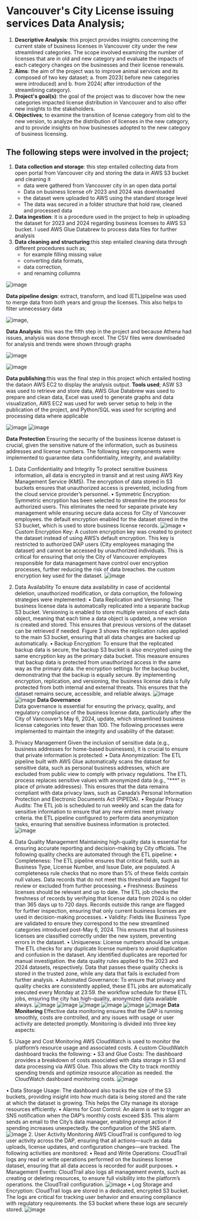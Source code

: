 
# Vancouver's City License issuing services Data Analysis; 
1. **Descriptive Analysis**: this project provides insights concerning the current state of business licenses in Vancouver city under the new streamlined categories. The scope involved examining the number of licenses that are in old and new category and evaluate the impacts of each category changes on the businesses and their license renewals. 
2. **Aims**: the aim of the project was to improve animal services and its composed of two key dataset; a. from 2023( before new categories were introduced) and b. from 2024( after introduction of the streamlining category). 
3. **Project's goal(s)**: the goal of the project was to discover how the new categories impacted license distribution in Vancouver and to also offer new insights to the stakeholders.
4. **Objectives**; to examine the transition of license category from old to the new version, to analyze the distribution of licenses in the new category, and to provide insights on how businesses adopted to the new category of business licensing.
## The following steps were involved in the project;
1. **Data collection and storage**: this step entailed collecting data from open portal from Vancouver city and storing the data in AWS S3 bucket and cleaning it
   + data were gathered from Vancouver city in an open data portal
   + Data on business license ofr 2023 and 2024 was downloaded
   + the dataset were uploaded to AWS using the standard storage level
   + The data was secured in a folder structure that hold raw, cleaned and processed data
3. **Data ingestion**: it is a procedure used in the project to help in uploading the dataset for 2023 and 2024 regarding business licenses to AWS S3 bucket. I used AWS Glue Databrew to process data files for further analysis
4. **Data cleaning and structuring**:this step entailed cleaning data through different procedures such as;
   - for example filling missing value
   - converting data formats,
   - data correction,
   - and renaming collumns
     
![image](https://github.com/user-attachments/assets/3c92f29b-a25f-4f1e-bb21-cbfeb18da4d5)

 **Data pipeline design**: extract, transform, and load (ETL)pipeline was used to merge data from both years and group the licenses. This also helps to filter unnecessary data
   
![image](https://github.com/user-attachments/assets/3710ef2e-3fd1-4989-9a11-e9f8ffa36c38), 

 **Data Analysis**: this was the fifth step in the project and because Athena had issues, analysis was done through excel. The CSV files were downloaded for analysis and trends were shown through graphs
   
![image](https://github.com/user-attachments/assets/ab44f174-8a60-4257-9627-4e70c9670b95)

![image](https://github.com/user-attachments/assets/2cb6785e-aed3-473e-891b-27c1760f29e5)

 **Data publishing**:this was the final step in this project which entailed hosting the dataon AWS EC2 to display the analysis output. 
 **Tools used**; ASW S3 was used to retrieve and store data, AWS Glue Databrew was used to prepare and clean data, Excel was used to generate graphs and data visualization, AWS EC2 was used for web server setup to help in the publication of the project, and Python/SQL was used for scripting and processing data where applicable

   ![image](https://github.com/jassdhillion/Vancouver-s-city-business-license-data-Analysis/blob/main/Screenshot%202024-08-24%20204933.png)
![image](https://github.com/user-attachments/assets/08647563-e3d3-4b20-88ae-1d87db9f1531)

**Data Protection** 
Ensuring the security of the business license dataset is crucial, given the sensitive nature of the information, such as business addresses and license numbers. The following key components were implemented to guarantee data confidentiality, integrity, and availability:
1.	Data Confidentiality and Integrity
To protect sensitive business information, all data is encrypted in transit and at rest using AWS Key Management Service (KMS). The encryption of data stored in S3 buckets ensures that unauthorized access is prevented, including from the cloud service provider’s personnel.
•	Symmetric Encryption: Symmetric encryption has been selected to streamline the process for authorized users. This eliminates the need for separate private key management while ensuring secure data access for City of Vancouver employees.  the default encryption enabled for the dataset stored in the S3 bucket, which is used to store business license records.
![image](https://github.com/user-attachments/assets/08647563-e3d3-4b20-88ae-1d87db9f1531)
•	Custom Encryption Key: A custom encryption key was created to protect the dataset instead of using AWS’s default encryption. This key is restricted to authorized DAP users (City employees managing the dataset) and cannot be accessed by unauthorized individuals. This is critical for ensuring that only the City of Vancouver employees responsible for data management have control over encryption processes, further reducing the risk of data breaches. the custom encryption key used for the dataset.
![image](https://github.com/user-attachments/assets/08647563-e3d3-4b20-88ae-1d87db9f1531)
2.	Data Availability
To ensure data availability in case of accidental deletion, unauthorized modification, or data corruption, the following strategies were implemented:
•	Data Replication and Versioning: The business license data is automatically replicated into a separate backup S3 bucket. Versioning is enabled to store multiple versions of each data object, meaning that each time a data object is updated, a new version is created and stored. This ensures that previous versions of the dataset can be retrieved if needed. Figure 3 shows the replication rules applied to the main S3 bucket, ensuring that all data changes are backed up automatically.
•	Backup Encryption: To ensure that the replicated backup data is secure, the backup S3 bucket is also encrypted using the same encryption key as the primary data bucket. This measure ensures that backup data is protected from unauthorized access in the same way as the primary data.  the encryption settings for the backup bucket, demonstrating that the backup is equally secure.
By implementing encryption, replication, and versioning, the business license data is fully protected from both internal and external threats. This ensures that the dataset remains secure, accessible, and reliable always.
![image](https://github.com/user-attachments/assets/08647563-e3d3-4b20-88ae-1d87db9f1531)
![image](https://github.com/user-attachments/assets/08647563-e3d3-4b20-88ae-1d87db9f1531)
**Data Governance**  
Data governance is essential for ensuring the privacy, quality, and regulatory compliance of the business license data, particularly after the City of Vancouver’s May 6, 2024, update, which streamlined business license categories into fewer than 100. The following processes were implemented to maintain the integrity and usability of the dataset:
1.	Privacy Management
Given the inclusion of sensitive data (e.g., business addresses for home-based businesses), it is crucial to ensure that private information is protected:
•	Data Anonymization: The ETL pipeline built with AWS Glue automatically scans the dataset for sensitive data, such as personal business addresses, which are excluded from public view to comply with privacy regulations. The ETL process replaces sensitive values with anonymized data (e.g., "***" in place of private addresses). This ensures that the data remains compliant with data privacy laws, such as Canada’s Personal Information Protection and Electronic Documents Act (PIPEDA).
•	Regular Privacy Audits: The ETL job is scheduled to run weekly and scan the data for sensitive information to ensure that any new entries meet privacy criteria.
the ETL pipeline configured to perform data anonymization tasks, ensuring that sensitive business information is protected.
![image](https://github.com/user-attachments/assets/08647563-e3d3-4b20-88ae-1d87db9f1531)

3.	Data Quality Management
Maintaining high-quality data is essential for ensuring accurate reporting and decision-making by City officials. The following quality checks are automated through the ETL pipeline:
•	Completeness: The ETL pipeline ensures that critical fields, such as Business Type, License Number, and Issue Date, are populated. A completeness rule checks that no more than 5% of these fields contain null values. Data records that do not meet this threshold are flagged for review or excluded from further processing.
•	Freshness: Business licenses should be relevant and up to date. The ETL job checks the freshness of records by verifying that license data from 2024 is no older than 365 days up to 720 days. Records outside this range are flagged for further inspection, ensuring that only current business licenses are used in decision-making processes.
•	Validity: Fields like Business Type are validated to ensure they correspond to the new streamlined categories introduced post-May 6, 2024. This ensures that all business licenses are classified correctly under the new system, preventing errors in the dataset.
•	Uniqueness: License numbers should be unique. The ETL checks for any duplicate license numbers to avoid duplication and confusion in the dataset. Any identified duplicates are reported for manual investigation.
the data quality rules applied to the 2023 and 2024 datasets, respectively. Data that passes these quality checks is stored in the trusted zone, while any data that fails is excluded from further analysis.
•	Automated Governance: To ensure that privacy and quality checks are consistently applied, these ETL jobs are automatically executed every Monday at 23:59.
 the workflow schedule for these ETL jobs, ensuring the city has high-quality, anonymized data available always.
![image](https://github.com/user-attachments/assets/08647563-e3d3-4b20-88ae-1d87db9f1531)
![image](https://github.com/user-attachments/assets/08647563-e3d3-4b20-88ae-1d87db9f1531)
![image](https://github.com/user-attachments/assets/08647563-e3d3-4b20-88ae-1d87db9f1531)
![image](https://github.com/user-attachments/assets/08647563-e3d3-4b20-88ae-1d87db9f1531)
![image](https://github.com/user-attachments/assets/08647563-e3d3-4b20-88ae-1d87db9f1531)
![image](https://github.com/user-attachments/assets/08647563-e3d3-4b20-88ae-1d87db9f1531)
**Data Monitoring**
Effective data monitoring ensures that the DAP is running smoothly, costs are controlled, and any issues with usage or user activity are detected promptly. Monitoring is divided into three key aspects:
1.	Usage and Cost Monitoring
AWS CloudWatch is used to monitor the platform’s resource usage and associated costs. A custom CloudWatch dashboard tracks the following:
•	S3 and Glue Costs: The dashboard provides a breakdown of costs associated with data storage in S3 and data processing via AWS Glue. This allows the City to track monthly spending trends and optimize resource allocation as needed.
 the CloudWatch dashboard monitoring costs.
![image](https://github.com/user-attachments/assets/08647563-e3d3-4b20-88ae-1d87db9f1531)

•	Data Storage Usage: The dashboard also tracks the size of the S3 buckets, providing insight into how much data is being stored and the rate at which the dataset is growing. This helps the City manage its storage resources efficiently.
•	Alarms for Cost Control: An alarm is set to trigger an SNS notification when the DAP’s monthly costs exceed $35. This alarm sends an email to the City’s data manager, enabling prompt action if spending increases unexpectedly. 
the configuration of the SNS alarm.
![image](https://github.com/user-attachments/assets/08647563-e3d3-4b20-88ae-1d87db9f1531)
2.	User Activity Monitoring
AWS CloudTrail is configured to log user activity across the DAP, ensuring that all actions—such as data uploads, license updates, and configuration changes—are tracked. The following activities are monitored:
•	Read and Write Operations: CloudTrail logs any read or write operations performed on the business license dataset, ensuring that all data access is recorded for audit purposes.
•	Management Events: CloudTrail also logs all management events, such as creating or deleting resources, to ensure full visibility into the platform’s operations.
the CloudTrail configuration.
![image](https://github.com/user-attachments/assets/08647563-e3d3-4b20-88ae-1d87db9f1531)
•	Log Storage and Encryption: CloudTrail logs are stored in a dedicated, encrypted S3 bucket. The logs are critical for tracking user behavior and ensuring compliance with regulatory requirements. 
the S3 bucket where these logs are securely stored.
![image](https://github.com/user-attachments/assets/08647563-e3d3-4b20-88ae-1d87db9f1531)

